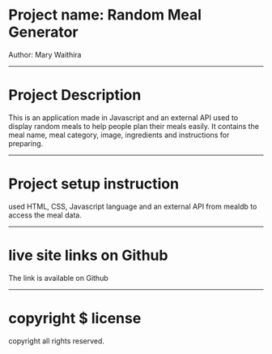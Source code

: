 # Project name: Random Meal Generator
Author: Mary Waithira

---
# Project Description
This is an application made in Javascript and an external API used to display random meals to help people plan their meals easily. It contains the meal name, meal category, image, ingredients and instructions for preparing. 

---
# Project setup instruction
used HTML, CSS, Javascript language and an external API from mealdb to access the meal data. 

---
# live site links on Github
The link is available on Github

---
# copyright $ license
copyright all rights reserved.
